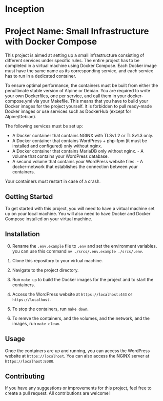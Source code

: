 # Inception
# Project Name: Small Infrastructure with Docker Compose

This project is aimed at setting up a small infrastructure consisting of different services under specific rules. The entire project has to be completed in a virtual machine using Docker Compose. Each Docker image must have the same name as its corresponding service, and each service has to run in a dedicated container.

To ensure optimal performance, the containers must be built from either the penultimate stable version of Alpine or Debian. You are required to write your own Dockerfiles, one per service, and call them in your docker-compose.yml via your Makefile. This means that you have to build your Docker images for the project yourself. It is forbidden to pull ready-made Docker images or use services such as DockerHub (except for Alpine/Debian).


The following services must be set up:

- A Docker container that contains NGINX with TLSv1.2 or TLSv1.3 only. 
- A Docker container that contains WordPress + php-fpm (it must be installed and configured) only without nginx.
- A Docker container that contains MariaDB only without nginx. - A volume that contains your WordPress database.
- A second volume that contains your WordPress website files. - A docker-network that establishes the connection between your containers.

Your containers must restart in case of a crash.


## Getting Started

To get started with this project, you will need to have a virtual machine set up on your local machine. You will also need to have Docker and Docker Compose installed on your virtual machine.



## Installation
0. Rename the `.env.example` file to `.env` and set the environment variables.
    you can use this command `mv ./srcs/.env.example ./srcs/.env`.

1. Clone this repository to your virtual machine.
2. Navigate to the project directory.
3. Run `make up` to build the Docker images for the project and to start the containers.
5. Access the WordPress website at `https://localhost:443` or `https://localhost`.
6. To stop the containers, run `make down`.
7. To remve the containers, and the volumes, and the network, and the images, run `make clean`.


## Usage

Once the containers are up and running, you can access the WordPress website at `https://localhost`.
You can also access the NGINX server at `https://localhost:8080`.


## Contributing

If you have any suggestions or improvements for this project, feel free to create a pull request. All contributions are welcome!